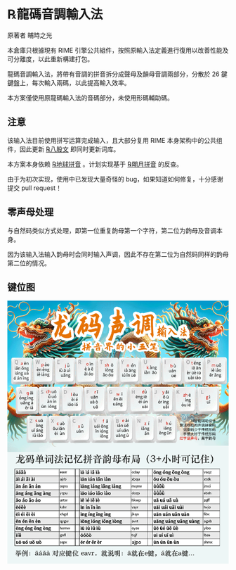 # ℞龍碼音調輸入法

原著者 晡時之光

本倉庫只根據現有 RIME 引擎公共組件，按照原輸入法定義進行復用以改善性能及可分離度，以此重新構建打包。

龍碼音調輸入法，將帶有音調的拼音拆分成聲母及韻母音調兩部分，分散於 26 鍵鍵盤上，每次輸入兩碼，以此提高輸入效率。

本方案僅使用原龍碼輸入法的音碼部分，未使用形碼輔助碼。

## 注意

该输入法目前使用拼写运算完成输入，且大部分复用 RIME 本身架构中的公共组件，因此更新 [℞八股文](https://github.com/rime/rime-essay) 即同时更新词库。

本方案本身依赖 [℞地球拼音](https://github.com/rime/rime-terra-pinyin) 。计划实现基于 [℞朙月拼音](https://github.com/rime/rime-luna-pinyin) 的反查。

由于为初次实现，使用中已发现大量奇怪的 bug，如果知道如何修复，十分感谢提交 pull request！

## 零声母处理

与自然码类似方式处理，即第一位重复韵母第一个字符，第二位为韵母及音调本身。

因为该输入法输入韵母时会同时输入声调，因此不存在第二位为自然码同样的韵母第二位的情况。

## 键位图

![键位图](docmedia/longma-2025-01.png)

